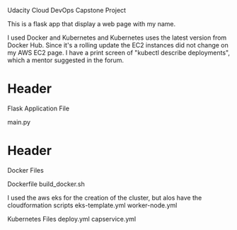 Udacity Cloud DevOps Capstone Project

This is a flask app that display a web page with my name. 

I used Docker and Kubernetes and Kubernetes uses the latest version 
from Docker Hub. Since it's a rolling update the EC2 instances did not 
change on my AWS EC2 page. I have a print screen of "kubectl describe deployments", 
which a mentor suggested in the forum. 


<div class="header">
  <h1>Header</h1>
  <p>Flask Application File</p>
</div>
main.py

<div class="header">
  <h1>Header</h1>
  <p>Docker Files</p>
</div>
Dockerfile
build_docker.sh

I used the aws eks for the creation of the cluster, but alos have the cloudformation scripts
eks-template.yml
worker-node.yml

Kubernetes Files
deploy.yml 
capservice.yml





